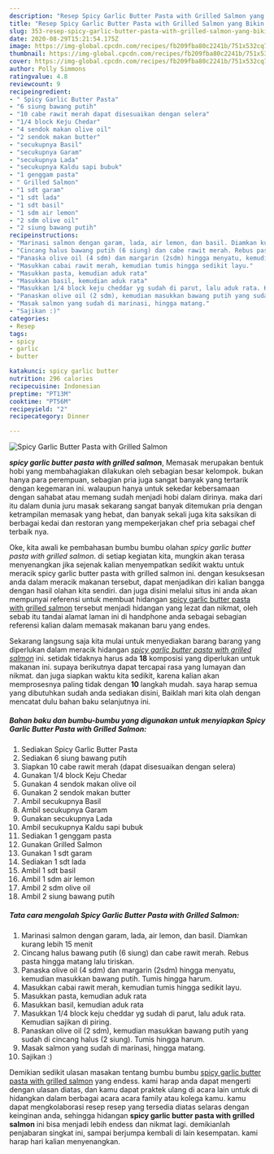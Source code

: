 ```yaml
---
description: "Resep Spicy Garlic Butter Pasta with Grilled Salmon yang Bikin Ngiler"
title: "Resep Spicy Garlic Butter Pasta with Grilled Salmon yang Bikin Ngiler"
slug: 353-resep-spicy-garlic-butter-pasta-with-grilled-salmon-yang-bikin-ngiler
date: 2020-08-29T15:21:54.175Z
image: https://img-global.cpcdn.com/recipes/fb209fba80c2241b/751x532cq70/spicy-garlic-butter-pasta-with-grilled-salmon-foto-resep-utama.jpg
thumbnail: https://img-global.cpcdn.com/recipes/fb209fba80c2241b/751x532cq70/spicy-garlic-butter-pasta-with-grilled-salmon-foto-resep-utama.jpg
cover: https://img-global.cpcdn.com/recipes/fb209fba80c2241b/751x532cq70/spicy-garlic-butter-pasta-with-grilled-salmon-foto-resep-utama.jpg
author: Polly Simmons
ratingvalue: 4.8
reviewcount: 9
recipeingredient:
- " Spicy Garlic Butter Pasta"
- "6 siung bawang putih"
- "10 cabe rawit merah dapat disesuaikan dengan selera"
- "1/4 block Keju Chedar"
- "4 sendok makan olive oil"
- "2 sendok makan butter"
- "secukupnya Basil"
- "secukupnya Garam"
- "secukupnya Lada"
- "secukupnya Kaldu sapi bubuk"
- "1 genggam pasta"
- " Grilled Salmon"
- "1 sdt garam"
- "1 sdt lada"
- "1 sdt basil"
- "1 sdm air lemon"
- "2 sdm olive oil"
- "2 siung bawang putih"
recipeinstructions:
- "Marinasi salmon dengan garam, lada, air lemon, dan basil. Diamkan kurang lebih 15 menit"
- "Cincang halus bawang putih (6 siung) dan cabe rawit merah. Rebus pasta hingga matang lalu tiriskan."
- "Panaska olive oil (4 sdm) dan margarin (2sdm) hingga menyatu, kemudian masukkan bawang putih. Tumis hingga harum."
- "Masukkan cabai rawit merah, kemudian tumis hingga sedikit layu."
- "Masukkan pasta, kemudian aduk rata"
- "Masukkan basil, kemudian aduk rata"
- "Masukkan 1/4 block keju cheddar yg sudah di parut, lalu aduk rata. Kemudian sajikan di piring."
- "Panaskan olive oil (2 sdm), kemudian masukkan bawang putih yang sudah di cincang halus (2 siung). Tumis hingga harum."
- "Masak salmon yang sudah di marinasi, hingga matang."
- "Sajikan :)"
categories:
- Resep
tags:
- spicy
- garlic
- butter

katakunci: spicy garlic butter 
nutrition: 296 calories
recipecuisine: Indonesian
preptime: "PT13M"
cooktime: "PT56M"
recipeyield: "2"
recipecategory: Dinner

---
```



![Spicy Garlic Butter Pasta with Grilled Salmon](https://img-global.cpcdn.com/recipes/fb209fba80c2241b/751x532cq70/spicy-garlic-butter-pasta-with-grilled-salmon-foto-resep-utama.jpg)

<b><i>spicy garlic butter pasta with grilled salmon</i></b>, Memasak merupakan bentuk hobi yang membahagiakan dilakukan oleh sebagian besar kelompok. bukan hanya para perempuan, sebagian pria juga sangat banyak yang tertarik dengan kegemaran ini. walaupun hanya untuk sekedar kebersamaan dengan sahabat atau memang sudah menjadi hobi dalam dirinya. maka dari itu dalam dunia juru masak sekarang sangat banyak ditemukan pria dengan ketrampilan memasak yang hebat, dan banyak sekali juga kita saksikan di berbagai kedai dan restoran yang mempekerjakan chef pria sebagai chef terbaik nya.



Oke, kita awali ke pembahasan bumbu bumbu olahan <i>spicy garlic butter pasta with grilled salmon</i>. di setiap kegiatan kita, mungkin akan terasa menyenangkan jika sejenak kalian menyempatkan sedikit waktu untuk meracik spicy garlic butter pasta with grilled salmon ini. dengan kesuksesan anda dalam meracik makanan tersebut, dapat menjadikan diri kalian bangga dengan hasil olahan kita sendiri. dan juga disini melalui situs ini anda akan mempunyai referensi untuk membuat hidangan <u>spicy garlic butter pasta with grilled salmon</u> tersebut menjadi hidangan yang lezat dan nikmat, oleh sebab itu tandai alamat laman ini di handphone anda sebagai sebagian referensi kalian dalam memasak makanan baru yang endes.


Sekarang langsung saja kita mulai untuk menyediakan barang barang yang diperlukan dalam meracik hidangan <u><i>spicy garlic butter pasta with grilled salmon</i></u> ini. setidak tidaknya harus ada <b>18</b> komposisi yang diperlukan untuk makanan ini. supaya berikutnya dapat tercapai rasa yang lumayan dan nikmat. dan juga siapkan waktu kita sedikit, karena kalian akan memprosesnya paling tidak dengan <b>10</b> langkah mudah. saya harap semua yang dibutuhkan sudah anda sediakan disini, Baiklah mari kita olah dengan mencatat dulu bahan baku selanjutnya ini.

<!--inarticleads1-->

##### Bahan baku dan bumbu-bumbu yang digunakan untuk menyiapkan Spicy Garlic Butter Pasta with Grilled Salmon:

1. Sediakan  Spicy Garlic Butter Pasta
1. Sediakan 6 siung bawang putih
1. Siapkan 10 cabe rawit merah (dapat disesuaikan dengan selera)
1. Gunakan 1/4 block Keju Chedar
1. Gunakan 4 sendok makan olive oil
1. Gunakan 2 sendok makan butter
1. Ambil secukupnya Basil
1. Ambil secukupnya Garam
1. Gunakan secukupnya Lada
1. Ambil secukupnya Kaldu sapi bubuk
1. Sediakan 1 genggam pasta
1. Gunakan  Grilled Salmon
1. Gunakan 1 sdt garam
1. Sediakan 1 sdt lada
1. Ambil 1 sdt basil
1. Ambil 1 sdm air lemon
1. Ambil 2 sdm olive oil
1. Ambil 2 siung bawang putih




<!--inarticleads2-->

##### Tata cara mengolah Spicy Garlic Butter Pasta with Grilled Salmon:

1. Marinasi salmon dengan garam, lada, air lemon, dan basil. Diamkan kurang lebih 15 menit
1. Cincang halus bawang putih (6 siung) dan cabe rawit merah. Rebus pasta hingga matang lalu tiriskan.
1. Panaska olive oil (4 sdm) dan margarin (2sdm) hingga menyatu, kemudian masukkan bawang putih. Tumis hingga harum.
1. Masukkan cabai rawit merah, kemudian tumis hingga sedikit layu.
1. Masukkan pasta, kemudian aduk rata
1. Masukkan basil, kemudian aduk rata
1. Masukkan 1/4 block keju cheddar yg sudah di parut, lalu aduk rata. Kemudian sajikan di piring.
1. Panaskan olive oil (2 sdm), kemudian masukkan bawang putih yang sudah di cincang halus (2 siung). Tumis hingga harum.
1. Masak salmon yang sudah di marinasi, hingga matang.
1. Sajikan :)




Demikian sedikit ulasan masakan tentang bumbu bumbu <u>spicy garlic butter pasta with grilled salmon</u> yang endess. kami harap anda dapat mengerti dengan ulasan diatas, dan kamu dapat praktek ulang di acara lain untuk di hidangkan dalam berbagai acara acara family atau kolega kamu. kamu dapat mengkolaborasi resep resep yang tersedia diatas selaras dengan keinginan anda, sehingga hidangan <b>spicy garlic butter pasta with grilled salmon</b> ini bisa menjadi lebih endess dan nikmat lagi. demikianlah penjabaran singkat ini, sampai berjumpa kembali di lain kesempatan. kami harap hari kalian menyenangkan.
